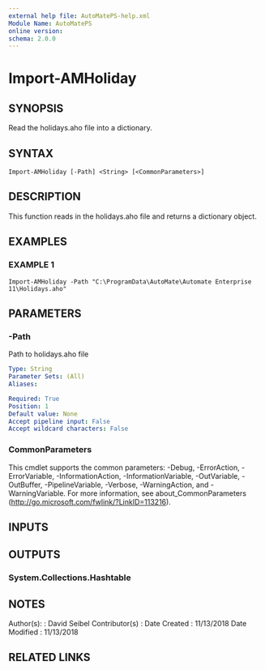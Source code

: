 ```yaml
---
external help file: AutoMatePS-help.xml
Module Name: AutoMatePS
online version:
schema: 2.0.0
---
```


# Import-AMHoliday

## SYNOPSIS
Read the holidays.aho file into a dictionary.

## SYNTAX

```
Import-AMHoliday [-Path] <String> [<CommonParameters>]
```

## DESCRIPTION
This function reads in the holidays.aho file and returns a dictionary object.

## EXAMPLES

### EXAMPLE 1
```
Import-AMHoliday -Path "C:\ProgramData\AutoMate\Automate Enterprise 11\Holidays.aho"
```

## PARAMETERS

### -Path
Path to holidays.aho file

```yaml
Type: String
Parameter Sets: (All)
Aliases:

Required: True
Position: 1
Default value: None
Accept pipeline input: False
Accept wildcard characters: False
```

### CommonParameters
This cmdlet supports the common parameters: -Debug, -ErrorAction, -ErrorVariable, -InformationAction, -InformationVariable, -OutVariable, -OutBuffer, -PipelineVariable, -Verbose, -WarningAction, and -WarningVariable.
For more information, see about_CommonParameters (http://go.microsoft.com/fwlink/?LinkID=113216).

## INPUTS

## OUTPUTS

### System.Collections.Hashtable
## NOTES
Author(s):     : David Seibel
Contributor(s) :
Date Created   : 11/13/2018
Date Modified  : 11/13/2018

## RELATED LINKS
